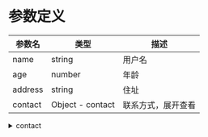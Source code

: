 # 参数定义

[//]: # (## 参数列表)

[//]: # ()
[//]: # (| 参数名     | 类型                           | 描述                 |)

[//]: # (|------------|------------------------------|----------------------|)

[//]: # (| name       | string                       | 用户名               |)

[//]: # (| age        | number                       | 年龄                 |)

[//]: # (| address    | string                       | 住址                 |)

[//]: # (| contact    | [details]&#40;parameter/contact&#41; | 联系方式，展开查看   |)


| 参数名     | 类型               | 描述                 |
|------------|------------------|----------------------|
| name       | string           | 用户名               |
| age        | number           | 年龄                 |
| address    | string           | 住址                 |
| contact    | Object - contact | 联系方式，展开查看   |

<details>
  <summary>contact</summary>

### 联系方式字段

| 字段名      | 类型       | 描述               |
  |------------|------------|--------------------|
| email      | string     | 电子邮箱           |
| phone      | string     | 手机号码           |
| social     | details    | 社交账号，展开查看 |

  <details>
    <summary>社交账号</summary>

#### details字段

| 字段名      | 类型       | 描述            |
|------------|------------|-----------------|
| twitter    | string     | Twitter账号     |
| facebook   | string     | Facebook账号    |
| linkedin   | string     | LinkedIn账号    |

  </details>
</details>
